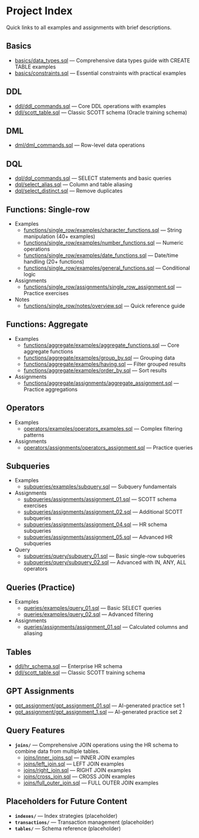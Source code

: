 # Project Index

Quick links to all examples and assignments with brief descriptions.

## Basics

- [basics/data_types.sql](basics/data_types.sql) — Comprehensive data types guide with CREATE TABLE examples
- [basics/constraints.sql](basics/constraints.sql) — Essential constraints with practical examples

## DDL

- [ddl/ddl_commands.sql](ddl/ddl_commands.sql) — Core DDL operations with examples
- [ddl/scott_table.sql](ddl/scott_table.sql) — Classic SCOTT schema (Oracle training schema)

## DML

- [dml/dml_commands.sql](dml/dml_commands.sql) — Row-level data operations

## DQL

- [dql/dql_commands.sql](dql/dql_commands.sql) — SELECT statements and basic queries
- [dql/select_alias.sql](dql/select_alias.sql) — Column and table aliasing
- [dql/select_distinct.sql](dql/select_distinct.sql) — Remove duplicates

## Functions: Single-row

- Examples
  - [functions/single_row/examples/character_functions.sql](functions/single_row/examples/character_functions.sql) — String manipulation (40+ examples)
  - [functions/single_row/examples/number_functions.sql](functions/single_row/examples/number_functions.sql) — Numeric operations
  - [functions/single_row/examples/date_functions.sql](functions/single_row/examples/date_functions.sql) — Date/time handling (20+ functions)
  - [functions/single_row/examples/general_functions.sql](functions/single_row/examples/general_functions.sql) — Conditional logic
- Assignments
  - [functions/single_row/assignments/single_row_assignment.sql](functions/single_row/assignments/single_row_assignment.sql) — Practice exercises
- Notes
  - [functions/single_row/notes/overview.sql](functions/single_row/notes/overview.sql) — Quick reference guide

## Functions: Aggregate

- Examples
  - [functions/aggregate/examples/aggregate_functions.sql](functions/aggregate/examples/aggregate_functions.sql) — Core aggregate functions
  - [functions/aggregate/examples/group_by.sql](functions/aggregate/examples/group_by.sql) — Grouping data
  - [functions/aggregate/examples/having.sql](functions/aggregate/examples/having.sql) — Filter grouped results
  - [functions/aggregate/examples/order_by.sql](functions/aggregate/examples/order_by.sql) — Sort results
- Assignments
  - [functions/aggregate/assignments/aggregate_assignment.sql](functions/aggregate/assignments/aggregate_assignment.sql) — Practice aggregations

## Operators

- Examples
  - [operators/examples/operators_examples.sql](operators/examples/operators_examples.sql) — Complex filtering patterns
- Assignments
  - [operators/assignments/operators_assignment.sql](operators/assignments/operators_assignment.sql) — Practice queries

## Subqueries

- Examples
  - [subqueries/examples/subquery.sql](subqueries/examples/subquery.sql) — Subquery fundamentals
- Assignments
  - [subqueries/assignments/assignment_01.sql](subqueries/assignments/assignment_01.sql) — SCOTT schema exercises
  - [subqueries/assignments/assignment_02.sql](subqueries/assignments/assignment_02.sql) — Additional SCOTT subqueries
  - [subqueries/assignments/assignment_04.sql](subqueries/assignments/assignment_04.sql) — HR schema subqueries
  - [subqueries/assignments/assignment_05.sql](subqueries/assignments/assignment_05.sql) — Advanced HR subqueries
- Query
  - [subqueries/query/subquery_01.sql](subqueries/query/subquery_01.sql) — Basic single-row subqueries
  - [subqueries/query/subquery_02.sql](subqueries/query/subquery_02.sql) — Advanced with IN, ANY, ALL operators

## Queries (Practice)

- Examples
  - [queries/examples/query_01.sql](queries/examples/query_01.sql) — Basic SELECT queries
  - [queries/examples/query_02.sql](queries/examples/query_02.sql) — Advanced filtering
- Assignments
  - [queries/assignments/assignment_01.sql](queries/assignments/assignment_01.sql) — Calculated columns and aliasing

## Tables

- [ddl/hr_schema.sql](ddl/hr_schema.sql) — Enterprise HR schema
- [ddl/scott_table.sql](ddl/scott_table.sql) — Classic SCOTT training schema

## GPT Assignments

- [gpt_assignment/gpt_assignment_01.sql](gpt_assignment/gpt_assignment_01.sql) — AI-generated practice set 1
- [gpt_assignment/gpt_assignment_1.sql](gpt_assignment/gpt_assignment_1.sql) — AI-generated practice set 2

## Query Features

- **`joins/`** — Comprehensive JOIN operations using the HR schema to combine data from multiple tables.
  - [joins/inner_joins.sql](joins/inner_joins.sql) — INNER JOIN examples
  - [joins/left_join.sql](joins/left_join.sql) — LEFT JOIN examples
  - [joins/right_join.sql](joins/right_join.sql) — RIGHT JOIN examples
  - [joins/cross_join.sql](joins/cross_join.sql) — CROSS JOIN examples
  - [joins/full_outer_join.sql](joins/full_outer_join.sql) — FULL OUTER JOIN examples

## Placeholders for Future Content

- **`indexes/`** — Index strategies (placeholder)
- **`transactions/`** — Transaction management (placeholder)
- **`tables/`** — Schema reference (placeholder)
